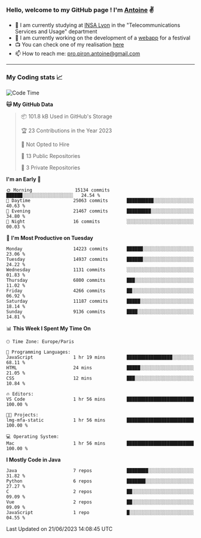 ### Hello, welcome to my GitHub page ! I'm [Antoine](https://github.com/AntoinePiron) ✌️

- 🌱 I am currently studying at [INSA Lyon](https://www.insa-lyon.fr) in the "Telecommunications Services and Usage" department
- 🔭 I am currently working on the development of a [webapp](https://github.com/24HeuresINSA/Overbookd) for a festival
- 📺 You can check one of my realisation [here](https://astustc.fr)
- 📫 How to reach me: [pro.piron.antoine@gmail.com](mailto:pro.piron.antoine@gmail.com)

---

### My Coding stats 📈
<!--START_SECTION:waka-->
![Code Time](http://img.shields.io/badge/Code%20Time-159%20hrs%208%20mins-blue)

**🐱 My GitHub Data** 

> 📦 101.8 kB Used in GitHub's Storage 
 > 
> 🏆 23 Contributions in the Year 2023
 > 
> 🚫 Not Opted to Hire
 > 
> 📜 13 Public Repositories 
 > 
> 🔑 3 Private Repositories 
 > 
**I'm an Early 🐤** 

```text
🌞 Morning                15134 commits       ██████░░░░░░░░░░░░░░░░░░░   24.54 % 
🌆 Daytime                25063 commits       ██████████░░░░░░░░░░░░░░░   40.63 % 
🌃 Evening                21467 commits       █████████░░░░░░░░░░░░░░░░   34.80 % 
🌙 Night                  16 commits          ░░░░░░░░░░░░░░░░░░░░░░░░░   00.03 % 
```
📅 **I'm Most Productive on Tuesday** 

```text
Monday                   14223 commits       ██████░░░░░░░░░░░░░░░░░░░   23.06 % 
Tuesday                  14937 commits       ██████░░░░░░░░░░░░░░░░░░░   24.22 % 
Wednesday                1131 commits        ░░░░░░░░░░░░░░░░░░░░░░░░░   01.83 % 
Thursday                 6800 commits        ███░░░░░░░░░░░░░░░░░░░░░░   11.02 % 
Friday                   4266 commits        ██░░░░░░░░░░░░░░░░░░░░░░░   06.92 % 
Saturday                 11187 commits       █████░░░░░░░░░░░░░░░░░░░░   18.14 % 
Sunday                   9136 commits        ████░░░░░░░░░░░░░░░░░░░░░   14.81 % 
```


📊 **This Week I Spent My Time On** 

```text
🕑︎ Time Zone: Europe/Paris

💬 Programming Languages: 
JavaScript               1 hr 19 mins        █████████████████░░░░░░░░   68.11 % 
HTML                     24 mins             █████░░░░░░░░░░░░░░░░░░░░   21.05 % 
CSS                      12 mins             ███░░░░░░░░░░░░░░░░░░░░░░   10.84 % 

🔥 Editors: 
VS Code                  1 hr 56 mins        █████████████████████████   100.00 % 

🐱‍💻 Projects: 
lmg-mfa-static           1 hr 56 mins        █████████████████████████   100.00 % 

💻 Operating System: 
Mac                      1 hr 56 mins        █████████████████████████   100.00 % 
```

**I Mostly Code in Java** 

```text
Java                     7 repos             ████████░░░░░░░░░░░░░░░░░   31.82 % 
Python                   6 repos             ███████░░░░░░░░░░░░░░░░░░   27.27 % 
C                        2 repos             ██░░░░░░░░░░░░░░░░░░░░░░░   09.09 % 
Vue                      2 repos             ██░░░░░░░░░░░░░░░░░░░░░░░   09.09 % 
JavaScript               1 repo              █░░░░░░░░░░░░░░░░░░░░░░░░   04.55 % 
```




 Last Updated on 21/06/2023 14:08:45 UTC
<!--END_SECTION:waka-->
